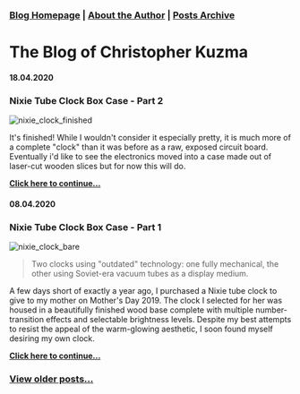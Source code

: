 ### [Blog Homepage](https://github.com/ckuzma/blog) | [About the Author](https://ckuzma.github.io/) | [Posts Archive](/posts)
# The Blog of Christopher Kuzma

#### 18.04.2020
### Nixie Tube Clock Box Case - Part 2

![nixie_clock_finished](posts/2020/media/nixie_tube_box/nixie_clock_finished.gif)

It's finished!  While I wouldn't consider it especially pretty, it is much more of a complete "clock" than it was before as a raw, exposed circuit board.  Eventually i'd like to see the electronics moved into a case made out of laser-cut wooden slices but for now this will do.

**[Click here to continue...](posts/2020/2020-04-18-nixie-tube-box-case-part-2.md)**

#### 08.04.2020
### Nixie Tube Clock Box Case - Part 1

![nixie_clock_bare](posts/2020/media/nixie_tube_box/nixie_clock_bare.gif)
> Two clocks using "outdated" technology: one fully mechanical, the other using Soviet-era vacuum tubes as a display medium.

A few days short of exactly a year ago, I purchased a Nixie tube clock to give to my mother on Mother's Day 2019.  The clock I selected for her was housed in a beautifully finished wood base complete with multiple number-transition effects and selectable brightness levels.  Despite my best attempts to resist the appeal of the warm-glowing aesthetic, I soon found myself desiring my own clock.

**[Click here to continue...](posts/2020/2020-04-08-nixie-tube-box-case-part-1.md)**


### [View older posts...](/posts)